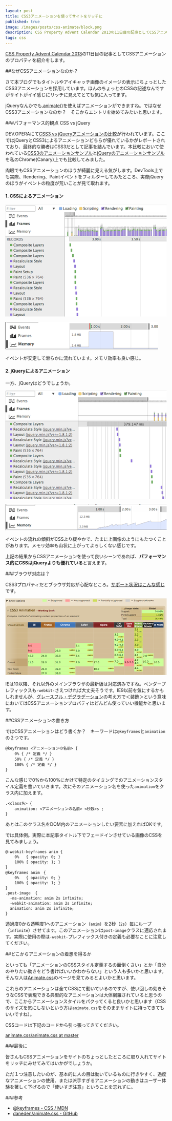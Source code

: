 ```yaml
---
layout: post
title: CSS3アニメーションを使ってサイトをリッチに
published: true
image: /images/posts/css-animate/block.png
description: CSS Property Advent Calendar 2013の11日目の記事としてCSSアニメーションのプロパティを紹介をします。 なぜCSS3アニメーションなのか？ さて本ブログでもタイトルやアイキャッチ画像のイメージの表示にちょっとしたCSS3アニメーションを採用しています。ほんのちょっとのCSSの記述なんですがサイトがイイ感じにリッチに見えてとても気に入ってます。
tags: css
---
```


<style type="text/css">
@-webkit-keyframes anim {
    0%   { opacity: 0; }
    100% { opacity: 1; }
}
@keyframes anim　{
    0%   { opacity: 0; }
    100% { opacity: 1; }
}
.post-image  {
  -ms-animation: anim 2s infinite;
  -webkit-animation: anim 2s infinite;
  animation: anim 2s infinite;
}
</style>

[CSS Property Advent Calendar 2013](http://www.adventar.org/calendars/57)の11日目の記事としてCSSアニメーションのプロパティを紹介をします。

##なぜCSSアニメーションなのか？

さて本ブログでもタイトルやアイキャッチ画像のイメージの表示にちょっとしたCSS3アニメーションを採用しています。ほんのちょっとのCSSの記述なんですがサイトがイイ感じにリッチに見えてとても気に入ってます。

jQueryなんかでも[.animate()](http://api.jquery.com/animate/)を使えばアニメーションができますね。ではなぜCSS3アニメーションなのか？　そこからエントリを始めてみたいと思います。

###パフォーマンス的観点 CSS vs jQuery

DEV.OPERAにて[CSS3 vs jQueryアニメーションの比較](http://dev.opera.com/articles/view/css3-vs-jquery-animations/)が行われています。ここではjQueryとCSS3によるアニメーションどちらが優れているかがレポートされており、最終的な勝者はCSS3だとして記事を結んでいます。本比較において使われている[CSS3のアニメーションサンプル](http://devfiles.myopera.com/articles/10262/CSS3-300-boxes.html)と[jQueryのアニメーションサンプル](http://devfiles.myopera.com/articles/10262/jQuery-300-boxes.html)を私のChrome(Canary)上でも比較してみました。

肉眼でもCSSアニメーションのほうが綺麗に見える気がします。DevTools上でも実際、Rendering、Paintイベントをフィルターしてみたところ、実際jQueryのほうがイベントの粒度が荒いことが見て取れます。

#### 1. CSSによるアニメーション
![比較１](/images/posts/css-animate/1.png)

![比較A](/images/posts/css-animate/A.png)

イベントが安定して滑らかに流れています。メモリ効率も良い感じ。

#### 2. jQueryによるアニメーション
一方、jQueryはどうでしょうか。

![比較２](/images/posts/css-animate/2.png)

![比較B](/images/posts/css-animate/B.png)

イベントの流れの傾斜がCSSより緩やかで、たまに上画像のようにもたつくことがあります。メモリ効率も山状に上がってよろしくない感じです。

上記の結果からCSSアニメーションを使って良いシーンであれば、**パフォーマンス的にCSSはjQueryよりも優れている**と言えます。

###ブラウザ対応は？

CSS3プロパティだとブラウザ対応が心配なところ。[サポート状況はこんな感じ](http://caniuse.com/#search=keyframes)です。

![対応状況](/images/posts/css-animate/browser.png)

IEは10以降、それ以外のメインブラウザの最新版は対応済みですね。ベンダープレフィックスも`-webkit-`さえつければ大丈夫そうです。IE9以前を気にするかもしれませんが、[グレースフル・デグラデーション](http://www.adobe.com/jp/devnet/dreamweaver/articles/html5pack_css3_part6.html)の考え方で＜装飾＞という意味においてはCSSアニメーションプロパティはどんどん使っていい機能かと思います。

##CSSアニメーションの書き方

ではCSSアニメーションはどう書くか？　キーワードは`@keyframes`と`animation`の２つです。

    @keyframes <アニメーションの名前> {
        0% { /* 定義 */ }
        50% { /* 定義 */ }
        100% { /* 定義 */ }
    }

こんな感じで0%から100%にかけて特定のタイミングでのアニメーションスタイル定義を書いていきます。次にそのアニメーション名を使った`animation`をクラス内に加えます。

    .<class名> {
        animation: <アニメーションの名前> <秒数>s ;
    }

あとはこのクラス名をDOM内のアニメーションしたい要素に加えればOKです。

では具体例。実際に本記事タイトル下でフェードインさせている画像のCSSを見てみましょう。

    @-webkit-keyframes anim {
        0%   { opacity: 0; }
        100% { opacity: 1; }
    }
    @keyframes anim　{
        0%   { opacity: 0; }
        100% { opacity: 1; }
    }
    .post-image  {
      -ms-animation: anim 2s infinite;
      -webkit-animation: anim 2s infinite;
      animation: anim 2s infinite;
    }

透過度0から透明度1へのアニメーション（`anim`）を2秒（`2s`）毎にループ（`infinite`）させてます。このアニメーションは`post-image`クラスに適応されます。実際に使用の際は`-webkit-`プレフィックス付きの定義も必要なことに注意してください。

##どこからアニメーションの着想を得るか

といっても「アニメーションのCSSスタイル定義するの面倒くさい」とか「自分のやりたい動きをどう書けばいいかわからない」という人も多いかと思います。そんな人は[Animate.css](https://daneden.me/animate/)のページを見てみるとよいかと思います。

これらのアニメーションは全てCSSにて動いているのですが、使い回しの効きそうなCSSで表現できる典型的なアニメーションは大体網羅されていると思うので、ここからアニメーションスタイルをパクってくると良いかと思います（CSSのサイズを気にしないという方は`animate.css`をそのままサイトに持ってきてもいいですね）。

CSSコードは下記のコードから引っ張ってきてください。

[animate.css/animate.css at master](https://github.com/daneden/animate.css/blob/master/animate.css)

###最後に

皆さんもCSSアニメーションをサイトのちょっとしたところに取り入れてサイトをリッチにみせてみてはいかがでしょうか。

ただ１つ注意したいのが、基本的に人の目は動いているものに行きやすく、過度なアニメーションの使用、または派手すぎるアニメーションの動きはユーザー体験を著しく下げるので「使いすぎ注意」ということを忘れずに。

###参考
* [@keyframes - CSS / MDN](https://developer.mozilla.org/ja/docs/Web/CSS/@keyframes)
* [daneden/animate.css - GitHub](https://github.com/daneden/animate.css)
